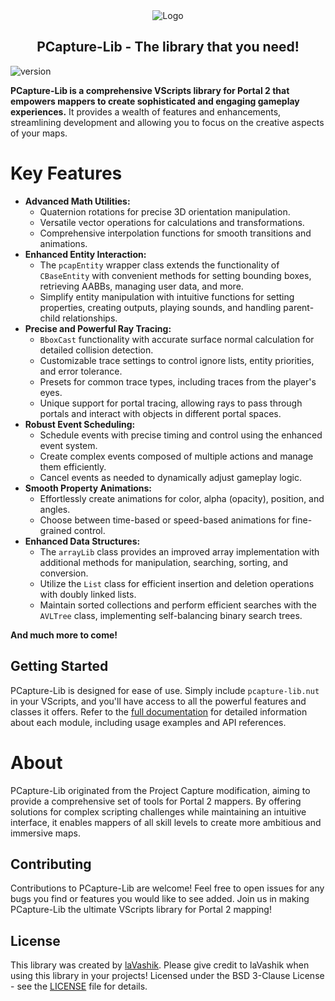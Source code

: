 <div align="center">
<img src="other\logo.png" alt="Logo"> <!-- width="660" height="350" -->

<h2 align="center">
    PCapture-Lib - The library that you need!
</h2>
</div>

![version](https://img.shields.io/badge/Pcapture--Lib-v2.1.stable-informational)

**PCapture-Lib is a comprehensive VScripts library for Portal 2 that empowers mappers to create sophisticated and engaging gameplay experiences.** It provides a wealth of features and enhancements, streamlining development and allowing you to focus on the creative aspects of your maps.

# Key Features
* **Advanced Math Utilities:**
  * Quaternion rotations for precise 3D orientation manipulation.
  * Versatile vector operations for calculations and transformations.
  * Comprehensive interpolation functions for smooth transitions and animations.
* **Enhanced Entity Interaction:**
  * The `pcapEntity` wrapper class extends the functionality of `CBaseEntity` with convenient methods for setting bounding boxes, retrieving AABBs, managing user data, and more.
  * Simplify entity manipulation with intuitive functions for setting properties, creating outputs, playing sounds, and handling parent-child relationships.
* **Precise and Powerful Ray Tracing:**
  * `BboxCast` functionality with accurate surface normal calculation for detailed collision detection.
  * Customizable trace settings to control ignore lists, entity priorities, and error tolerance.
  * Presets for common trace types, including traces from the player's eyes.
  * Unique support for portal tracing, allowing rays to pass through portals and interact with objects in different portal spaces.
* **Robust Event Scheduling:**
  * Schedule events with precise timing and control using the enhanced event system.
  * Create complex events composed of multiple actions and manage them efficiently.
  * Cancel events as needed to dynamically adjust gameplay logic.
* **Smooth Property Animations:**
  * Effortlessly create animations for color, alpha (opacity), position, and angles.
  * Choose between time-based or speed-based animations for fine-grained control.
* **Enhanced Data Structures:**
  * The `arrayLib` class provides an improved array implementation with additional methods for manipulation, searching, sorting, and conversion.
  * Utilize the `List` class for efficient insertion and deletion operations with doubly linked lists.
  * Maintain sorted collections and perform efficient searches with the `AVLTree` class, implementing self-balancing binary search trees.

**And much more to come!**

## Getting Started

PCapture-Lib is designed for ease of use. Simply include `pcapture-lib.nut` in your VScripts, and you'll have access to all the powerful features and classes it offers. Refer to the [full documentation](Documentation.md) for detailed information about each module, including usage examples and API references.

# About

PCapture-Lib originated from the Project Capture modification, aiming to provide a comprehensive set of tools for Portal 2 mappers. By offering solutions for complex scripting challenges while maintaining an intuitive interface, it enables mappers of all skill levels to create more ambitious and immersive maps.

## Contributing

Contributions to PCapture-Lib are welcome! Feel free to open issues for any bugs you find or features you would like to see added. Join us in making PCapture-Lib the ultimate VScripts library for Portal 2 mapping!

## License

This library was created by [laVashik](https://www.youtube.com/@laVashikProductions). Please give credit to laVashik when using this library in your projects! Licensed under the BSD 3-Clause License - see the [LICENSE](LICENSE) file for details.
